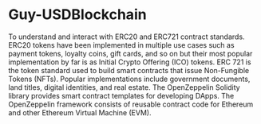 # Guy-USDBlockchain
To understand and interact with ERC20 and ERC721 contract standards.   ERC20 tokens have been implemented in multiple use cases such as payment tokens, loyalty coins, gift cards, and so on but their most popular implementation by far is as Initial Crypto Offering (ICO) tokens.  ERC 721 is the token standard used to build smart contracts that issue Non-Fungible Tokens (NFTs). Popular implementations include government documents, land titles, digital identities, and real estate.  The OpenZeppelin Solidity library provides smart contract templates for developing DApps. The OpenZeppelin framework consists of reusable contract code for Ethereum and other Ethereum Virtual Machine (EVM).
